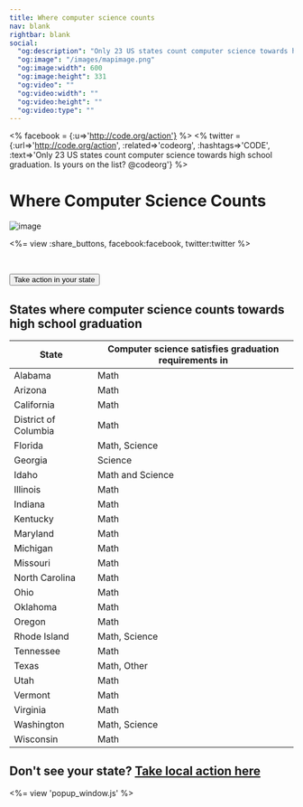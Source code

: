 ```yaml
---
title: Where computer science counts
nav: blank
rightbar: blank
social:
  "og:description": "Only 23 US states count computer science towards high school graduation. Is yours on the list?"
  "og:image": "/images/mapimage.png"
  "og:image:width": 600
  "og:image:height": 331
  "og:video": ""
  "og:video:width": ""
  "og:video:height": ""
  "og:video:type": ""
---
```

<% facebook = {:u=>'http://code.org/action'} %>
<% twitter = {:url=>'http://code.org/action', :related=>'codeorg', :hashtags=>'CODE', :text=>'Only 23 US states count computer science towards high school graduation. Is yours on the list? @codeorg'} %>

# Where Computer Science Counts

![image](/images/fit-500/map-image.png)

<%= view :share_buttons, facebook:facebook, twitter:twitter %>

<br style="clear: both;">

[<button>Take action in your state</button>](/promote)



## States where computer science counts towards high school graduation


| State | Computer science satisfies graduation requirements in |
| -------- | ----------- |
| Alabama | Math |
| Arizona | Math |
| California | Math |
| District of Columbia    | Math |
| Florida | Math, Science |
| Georgia   | Science |
| Idaho | Math and Science |
| Illinois | Math |
| Indiana  | Math |
| Kentucky | Math |
| Maryland | Math |
| Michigan | Math |
| Missouri | Math |
| North Carolina | Math |
| Ohio | Math |
| Oklahoma | Math |
| Oregon | Math |
| Rhode Island | Math, Science |
| Tennessee | Math |
| Texas | Math, Other |
| Utah | Math |
| Vermont | Math |
| Virginia | Math |
| Washington | Math, Science |
| Wisconsin | Math |


## Don't see your state? [Take local action here](/promote)

<%= view 'popup_window.js' %>
